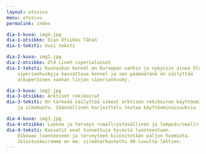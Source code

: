 ```yaml
---
layout: etusivu
menu: etusivu
permalink: index

dia-1-kuva: img4.jpg
dia-1-otsikko: Dian Otsikko Tähän
dia-1-teksti: Uusi teksti

dia-2-kuva: img1.jpg
dia-2-otsikko: Old Line® siperialaiset
dia-2-teksti: Kuuhaukun kennel on Euroopan vanhin ja nykyisin ainoa Old Line 
    siperianhuskyja kasvattava kennel ja sen päämääränä on säilyttää 
    alkuperäinen vanhan linjan siperianhusky.

dia-3-kuva: img2.jpg
dia-3-otsikko: Arktiset rekikoirat
dia-3-teksti: On tärkeää säilyttää oikeat arktisen rekikoiran käyttöominaisuudet
    ja ulkomuoto. Säännöllinen harjoittelu testaa käyttöominaisuuksia jalostuksessa.

dia-4-kuva: img3.jpg
dia-4-otsikko: Luonne ja terveys <small>ystävällinen ja lempeä</small>
dia-4-teksti: Kasvatit ovat tunnettuja hyvästä luonteestaan. 
    Oikeaan luonteeseen ja terveyteen kiinnitetään paljon huomiota. 
    Jalostuskoiramme on mm. silmätarkastettu 90-luvulta lähtien.
---
```

